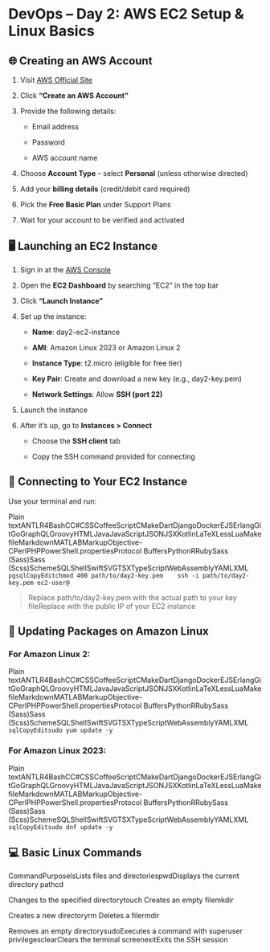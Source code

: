 DevOps – Day 2: AWS EC2 Setup & Linux Basics
============================================

🌐 Creating an AWS Account
--------------------------

1.  Visit [AWS Official Site](https://aws.amazon.com/)
    
2.  Click **“Create an AWS Account”**
    
3.  Provide the following details:
    
    *   Email address
        
    *   Password
        
    *   AWS account name
        
4.  Choose **Account Type** – select **Personal** (unless otherwise directed)
    
5.  Add your **billing details** (credit/debit card required)
    
6.  Pick the **Free Basic Plan** under Support Plans
    
7.  Wait for your account to be verified and activated
    

🖥️ Launching an EC2 Instance
-----------------------------

1.  Sign in at the [AWS Console](https://console.aws.amazon.com/)
    
2.  Open the **EC2 Dashboard** by searching “EC2” in the top bar
    
3.  Click **“Launch Instance”**
    
4.  Set up the instance:
    
    *   **Name**: day2-ec2-instance
        
    *   **AMI**: Amazon Linux 2023 or Amazon Linux 2
        
    *   **Instance Type**: t2.micro (eligible for free tier)
        
    *   **Key Pair**: Create and download a new key (e.g., day2-key.pem)
        
    *   **Network Settings**: Allow **SSH (port 22)**
        
5.  Launch the instance
    
6.  After it’s up, go to **Instances > Connect**
    
    *   Choose the **SSH client** tab
        
    *   Copy the SSH command provided for connecting
        

🔌 Connecting to Your EC2 Instance
----------------------------------

Use your terminal and run:

Plain textANTLR4BashCC#CSSCoffeeScriptCMakeDartDjangoDockerEJSErlangGitGoGraphQLGroovyHTMLJavaJavaScriptJSONJSXKotlinLaTeXLessLuaMakefileMarkdownMATLABMarkupObjective-CPerlPHPPowerShell.propertiesProtocol BuffersPythonRRubySass (Sass)Sass (Scss)SchemeSQLShellSwiftSVGTSXTypeScriptWebAssemblyYAMLXML`   pgsqlCopyEditchmod 400 path/to/day2-key.pem    ssh -i path/to/day2-key.pem ec2-user@   `

> Replace path/to/day2-key.pem with the actual path to your key fileReplace with the public IP of your EC2 instance

🔄 Updating Packages on Amazon Linux
------------------------------------

### For Amazon Linux 2:

Plain textANTLR4BashCC#CSSCoffeeScriptCMakeDartDjangoDockerEJSErlangGitGoGraphQLGroovyHTMLJavaJavaScriptJSONJSXKotlinLaTeXLessLuaMakefileMarkdownMATLABMarkupObjective-CPerlPHPPowerShell.propertiesProtocol BuffersPythonRRubySass (Sass)Sass (Scss)SchemeSQLShellSwiftSVGTSXTypeScriptWebAssemblyYAMLXML`   sqlCopyEditsudo yum update -y   `

### For Amazon Linux 2023:

Plain textANTLR4BashCC#CSSCoffeeScriptCMakeDartDjangoDockerEJSErlangGitGoGraphQLGroovyHTMLJavaJavaScriptJSONJSXKotlinLaTeXLessLuaMakefileMarkdownMATLABMarkupObjective-CPerlPHPPowerShell.propertiesProtocol BuffersPythonRRubySass (Sass)Sass (Scss)SchemeSQLShellSwiftSVGTSXTypeScriptWebAssemblyYAMLXML`   sqlCopyEditsudo dnf update -y   `

💻 Basic Linux Commands
-----------------------

CommandPurposelsLists files and directoriespwdDisplays the current directory pathcd

Changes to the specified directorytouch Creates an empty filemkdir

Creates a new directoryrm Deletes a filermdir

Removes an empty directorysudoExecutes a command with superuser privilegesclearClears the terminal screenexitExits the SSH session